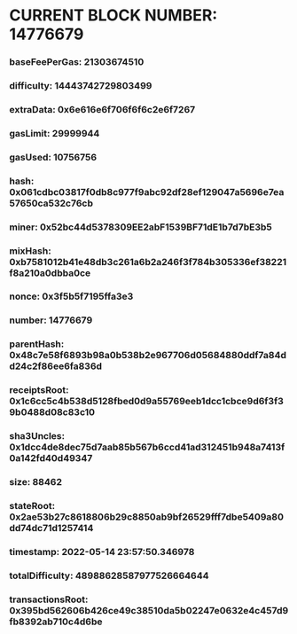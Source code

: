 # CURRENT BLOCK NUMBER: 14776679

### baseFeePerGas: 21303674510
### difficulty: 14443742729803499
### extraData: 0x6e616e6f706f6f6c2e6f7267
### gasLimit: 29999944
### gasUsed: 10756756
### hash: 0x061cdbc03817f0db8c977f9abc92df28ef129047a5696e7ea57650ca532c76cb
### miner: 0x52bc44d5378309EE2abF1539BF71dE1b7d7bE3b5
### mixHash: 0xb7581012b41e48db3c261a6b2a246f3f784b305336ef38221f8a210a0dbba0ce
### nonce: 0x3f5b5f7195ffa3e3
### number: 14776679
### parentHash: 0x48c7e58f6893b98a0b538b2e967706d05684880ddf7a84dd24c2f86ee6fa836d
### receiptsRoot: 0x1c6cc5c4b538d5128fbed0d9a55769eeb1dcc1cbce9d6f3f39b0488d08c83c10
### sha3Uncles: 0x1dcc4de8dec75d7aab85b567b6ccd41ad312451b948a7413f0a142fd40d49347
### size: 88462
### stateRoot: 0x2ae53b27c8618806b29c8850ab9bf26529fff7dbe5409a80dd74dc71d1257414
### timestamp: 2022-05-14 23:57:50.346978
### totalDifficulty: 48988628587977526664644
### transactionsRoot: 0x395bd562606b426ce49c38510da5b02247e0632e4c457d9fb8392ab710c4d6be
